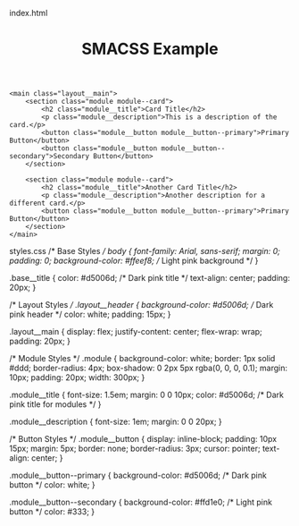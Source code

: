 index.html
<!DOCTYPE html>
<html lang="en">
<head>
    <meta charset="UTF-8">
    <meta name="viewport" content="width=device-width, initial-scale=1.0">
    <link rel="stylesheet" href="styles.css">
    <title>SMACSS Example</title>
</head>
<body>
    <header class="layout__header">
        <h1 class="base__title">SMACSS Example</h1>
    </header>
    
    <main class="layout__main">
        <section class="module module--card">
            <h2 class="module__title">Card Title</h2>
            <p class="module__description">This is a description of the card.</p>
            <button class="module__button module__button--primary">Primary Button</button>
            <button class="module__button module__button--secondary">Secondary Button</button>
        </section>

        <section class="module module--card">
            <h2 class="module__title">Another Card Title</h2>
            <p class="module__description">Another description for a different card.</p>
            <button class="module__button module__button--primary">Primary Button</button>
        </section>
    </main>
</body>
</html>

styles.css
/* Base Styles */
body {
    font-family: Arial, sans-serif;
    margin: 0;
    padding: 0;
    background-color: #ffeef8; /* Light pink background */
}

.base__title {
    color: #d5006d; /* Dark pink title */
    text-align: center;
    padding: 20px;
}

/* Layout Styles */
.layout__header {
    background-color: #d5006d; /* Dark pink header */
    color: white;
    padding: 15px;
}

.layout__main {
    display: flex;
    justify-content: center;
    flex-wrap: wrap;
    padding: 20px;
}

/* Module Styles */
.module {
    background-color: white;
    border: 1px solid #ddd;
    border-radius: 4px;
    box-shadow: 0 2px 5px rgba(0, 0, 0, 0.1);
    margin: 10px;
    padding: 20px;
    width: 300px;
}

.module__title {
    font-size: 1.5em;
    margin: 0 0 10px;
    color: #d5006d; /* Dark pink title for modules */
}

.module__description {
    font-size: 1em;
    margin: 0 0 20px;
}

/* Button Styles */
.module__button {
    display: inline-block;
    padding: 10px 15px;
    margin: 5px;
    border: none;
    border-radius: 3px;
    cursor: pointer;
    text-align: center;
}

.module__button--primary {
    background-color: #d5006d; /* Dark pink button */
    color: white;
}

.module__button--secondary {
    background-color: #ffd1e0; /* Light pink button */
    color: #333;
}
